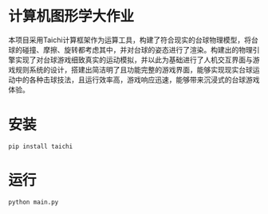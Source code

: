 # 计算机图形学大作业
本项目采用Taichi计算框架作为运算工具，构建了符合现实的台球物理模型，将台球的碰撞、摩擦、旋转都考虑其中，并对台球的姿态进行了渲染。构建出的物理引擎实现了对台球游戏细致真实的运动模拟，并以此为基础进行了人机交互界面与游戏规则系统的设计，搭建出简洁明了且功能完整的游戏界面，能够实现现实台球运动中的各种击球技法，且运行效率高，游戏响应迅速，能够带来沉浸式的台球游戏体验。

# 安装
`pip install taichi`

# 运行
`python main.py`
